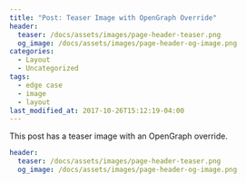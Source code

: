 ```yaml
---
title: "Post: Teaser Image with OpenGraph Override"
header:
  teaser: /docs/assets/images/page-header-teaser.png
  og_image: /docs/assets/images/page-header-og-image.png
categories:
  - Layout
  - Uncategorized
tags:
  - edge case
  - image
  - layout
last_modified_at: 2017-10-26T15:12:19-04:00
---
```


This post has a teaser image with an OpenGraph override.

```yaml
header:
  teaser: /docs/assets/images/page-header-teaser.png
  og_image: /docs/assets/images/page-header-og-image.png
```
